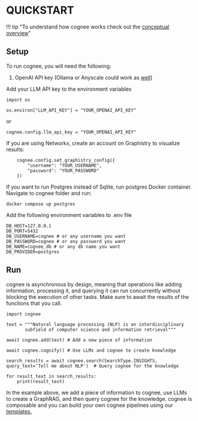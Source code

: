 # QUICKSTART

!!! tip "To understand how cognee works check out the [conceptual overview](conceptual_overview.md)"

## Setup

To run cognee, you will need the following:

1. OpenAI API key (Ollama or Anyscale could work as [well](local_models.md))

Add your LLM API key to the environment variables

```
import os

os.environ["LLM_API_KEY"] = "YOUR_OPENAI_API_KEY"
```
or 
```
cognee.config.llm_api_key = "YOUR_OPENAI_API_KEY"

```
If you are using Networkx, create an account on Graphistry to visualize results:
```
    cognee.config.set_graphistry_config({
        "username": "YOUR_USERNAME",
        "password": "YOUR_PASSWORD"
    })
```

If you want to run Postgres instead of Sqlite, run postgres Docker container.
Navigate to cognee folder and run:
```
docker compose up postgres
```

Add the following environment variables to .env file
```
DB_HOST=127.0.0.1
DB_PORT=5432
DB_USERNAME=cognee # or any username you want
DB_PASSWORD=cognee # or any password you want
DB_NAME=cognee_db # or any db name you want
DB_PROVIDER=postgres
```

## Run

cognee is asynchronous by design, meaning that operations like adding information, processing it, and querying it can run concurrently without blocking the execution of other tasks. 
Make sure to await the results of the functions that you call.

```
import cognee

text = """Natural language processing (NLP) is an interdisciplinary
       subfield of computer science and information retrieval"""

await cognee.add(text) # Add a new piece of information

await cognee.cognify() # Use LLMs and cognee to create knowledge

search_results = await cognee.search(SearchType.INSIGHTS, query_text='Tell me about NLP')  # Query cognee for the knowledge

for result_text in search_results:
    print(result_text)
```

In the example above, we add a piece of information to cognee, use LLMs to create a GraphRAG, and then query cognee for the knowledge.
cognee is composable and you can build your own cognee pipelines using our [templates.](templates.md)
